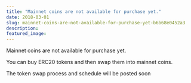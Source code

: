 ```yaml
---
title: "Mainnet coins are not available for purchase yet."
date: 2018-03-01
slug: mainnet-coins-are-not-available-for-purchase-yet-b6b68e0452a3
description:
featured_image:
---
```


Mainnet coins are not available for purchase yet.

You can buy ERC20 tokens and then swap them into mainnet coins.

The token swap process and schedule will be posted soon

